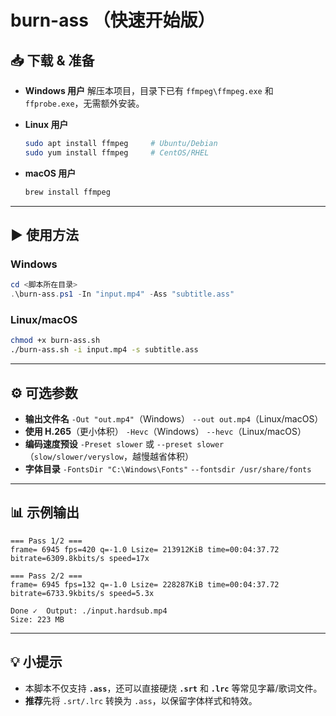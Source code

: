 # burn-ass （快速开始版）

## 📥 下载 & 准备

- **Windows 用户**
   解压本项目，目录下已有 `ffmpeg\ffmpeg.exe` 和 `ffprobe.exe`，无需额外安装。

- **Linux 用户**

  ```bash
  sudo apt install ffmpeg     # Ubuntu/Debian
  sudo yum install ffmpeg     # CentOS/RHEL
  ```

- **macOS 用户**

  ```bash
  brew install ffmpeg
  ```

------

## ▶️ 使用方法

### Windows

```powershell
cd <脚本所在目录>
.\burn-ass.ps1 -In "input.mp4" -Ass "subtitle.ass"
```

### Linux/macOS

```bash
chmod +x burn-ass.sh
./burn-ass.sh -i input.mp4 -s subtitle.ass
```

------

## ⚙️ 可选参数

- **输出文件名**
   `-Out "out.mp4"`（Windows）
   `--out out.mp4`（Linux/macOS）
- **使用 H.265**（更小体积）
   `-Hevc`（Windows）
   `--hevc`（Linux/macOS）
- **编码速度预设**
   `-Preset slower` 或 `--preset slower`
   （`slow/slower/veryslow`，越慢越省体积）
- **字体目录**
   `-FontsDir "C:\Windows\Fonts"`
   `--fontsdir /usr/share/fonts`

------

## 📊 示例输出

```
=== Pass 1/2 ===
frame= 6945 fps=420 q=-1.0 Lsize= 213912KiB time=00:04:37.72 bitrate=6309.8kbits/s speed=17x

=== Pass 2/2 ===
frame= 6945 fps=132 q=-1.0 Lsize= 228287KiB time=00:04:37.72 bitrate=6733.9kbits/s speed=5.3x

Done ✓  Output: ./input.hardsub.mp4
Size: 223 MB
```

------

## 💡 小提示

- 本脚本不仅支持 **`.ass`**，还可以直接硬烧 **`.srt`** 和 **`.lrc`** 等常见字幕/歌词文件。
- **推荐**先将 `.srt/.lrc` 转换为 `.ass`，以保留字体样式和特效。

